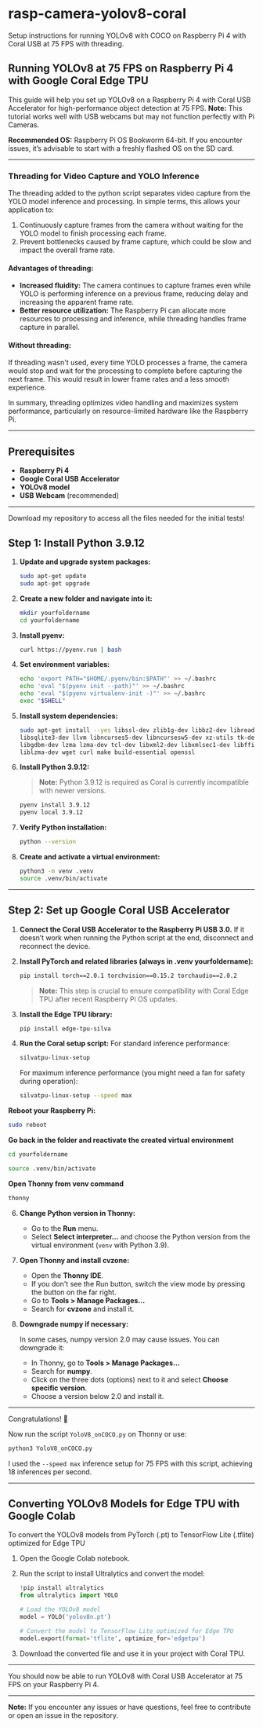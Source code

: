 # rasp-camera-yolov8-coral
Setup instructions for running YOLOv8 with COCO on Raspberry Pi 4 with Coral USB at 75 FPS with threading.

## Running YOLOv8 at 75 FPS on Raspberry Pi 4 with Google Coral Edge TPU

This guide will help you set up YOLOv8 on a Raspberry Pi 4 with Coral USB Accelerator for high-performance object detection at 75 FPS. **Note:** This tutorial works well with USB webcams but may not function perfectly with Pi Cameras.

**Recommended OS:** Raspberry Pi OS Bookworm 64-bit. If you encounter issues, it’s advisable to start with a freshly flashed OS on the SD card.

---

### Threading for Video Capture and YOLO Inference

The threading added to the python script separates video capture from the YOLO model inference and processing. In simple terms, this allows your application to:

1. Continuously capture frames from the camera without waiting for the YOLO model to finish processing each frame.
2. Prevent bottlenecks caused by frame capture, which could be slow and impact the overall frame rate.

#### Advantages of threading:
- **Increased fluidity:** The camera continues to capture frames even while YOLO is performing inference on a previous frame, reducing delay and increasing the apparent frame rate.
- **Better resource utilization:** The Raspberry Pi can allocate more resources to processing and inference, while threading handles frame capture in parallel.

#### Without threading:
If threading wasn't used, every time YOLO processes a frame, the camera would stop and wait for the processing to complete before capturing the next frame. This would result in lower frame rates and a less smooth experience.

In summary, threading optimizes video handling and maximizes system performance, particularly on resource-limited hardware like the Raspberry Pi.

---

## Prerequisites

- **Raspberry Pi 4**
- **Google Coral USB Accelerator**
- **YOLOv8 model**
- **USB Webcam** (recommended)

---

Download my repository to access all the files needed for the initial tests!

## Step 1: Install Python 3.9.12

1. **Update and upgrade system packages:**

   ```bash
   sudo apt-get update
   sudo apt-get upgrade
   ```

2. **Create a new folder and navigate into it:**

   ```bash
   mkdir yourfoldername
   cd yourfoldername
   ```

3. **Install pyenv:**

   ```bash
   curl https://pyenv.run | bash
   ```

4. **Set environment variables:**

   ```bash
   echo 'export PATH="$HOME/.pyenv/bin:$PATH"' >> ~/.bashrc
   echo 'eval "$(pyenv init --path)"' >> ~/.bashrc
   echo 'eval "$(pyenv virtualenv-init -)"' >> ~/.bashrc
   exec "$SHELL"
   ```

5. **Install system dependencies:**

   ```bash
   sudo apt-get install --yes libssl-dev zlib1g-dev libbz2-dev libreadline-dev \
   libsqlite3-dev llvm libncurses5-dev libncursesw5-dev xz-utils tk-dev \
   libgdbm-dev lzma lzma-dev tcl-dev libxml2-dev libxmlsec1-dev libffi-dev \
   liblzma-dev wget curl make build-essential openssl
   ```

6. **Install Python 3.9.12:**

   > **Note:** Python 3.9.12 is required as Coral is currently incompatible with newer versions.

   ```bash
   pyenv install 3.9.12
   pyenv local 3.9.12
   ```

8. **Verify Python installation:**

   ```bash
   python --version
   ```

9. **Create and activate a virtual environment:**

   ```bash
   python3 -m venv .venv
   source .venv/bin/activate
   ```

---

## Step 2: Set up Google Coral USB Accelerator

1. **Connect the Coral USB Accelerator to the Raspberry Pi USB 3.0.** If it doesn’t work when running the Python script at the end, disconnect and reconnect the device.

2. **Install PyTorch and related libraries (always in .venv yourfoldername):**

   ```bash
   pip install torch==2.0.1 torchvision==0.15.2 torchaudio==2.0.2
   ```

   > **Note:** This step is crucial to ensure compatibility with Coral Edge TPU after recent Raspberry Pi OS updates.

3. **Install the Edge TPU library:**

   ```bash
   pip install edge-tpu-silva
   ```

4. **Run the Coral setup script:**
   For standard inference performance:

   ```bash
   silvatpu-linux-setup
   ```

   For maximum inference performance (you might need a fan for safety during operation):

   ```bash
   silvatpu-linux-setup --speed max
   ```
   
**Reboot your Raspberry Pi:**

```bash
sudo reboot
```

**Go back in the folder and reactivate the created virtual environment**
```bash
cd yourfoldername
```
```bash
source .venv/bin/activate
```

**Open Thonny from venv command**

```bash
thonny
```

6. **Change Python version in Thonny:**

   - Go to the **Run** menu.
   - Select **Select interpreter...** and choose the Python version from the virtual environment (`venv` with Python 3.9).
  

7. **Open Thonny and install cvzone:**

   - Open the **Thonny IDE**.
   - If you don't see the Run button, switch the view mode by pressing the button on the far right.
   - Go to **Tools > Manage Packages...**
   - Search for **cvzone** and install it.


8. **Downgrade numpy if necessary:**

   In some cases, numpy version 2.0 may cause issues. You can downgrade it:

   - In Thonny, go to **Tools > Manage Packages...**
   - Search for **numpy**.
   - Click on the three dots (options) next to it and select **Choose specific version**.
   - Choose a version below 2.0 and install it.

---

Congratulations! 🚀

Now run the script `YoloV8_onCOCO.py` on Thonny or use:

```bash
python3 YoloV8_onCOCO.py
```

I used the `--speed max` inference setup for 75 FPS with this script, achieving 18 inferences per second.

---

## Converting YOLOv8 Models for Edge TPU with Google Colab

To convert the YOLOv8 models from PyTorch (.pt) to TensorFlow Lite (.tflite) optimized for Edge TPU

1. Open the Google Colab notebook.
2. Run the script to install Ultralytics and convert the model:

   ```python
   !pip install ultralytics
   from ultralytics import YOLO

   # Load the YOLOv8 model
   model = YOLO('yolov8n.pt')

   # Convert the model to TensorFlow Lite optimized for Edge TPU
   model.export(format='tflite', optimize_for='edgetpu')
   ```

3. Download the converted file and use it in your project with Coral TPU.

---

You should now be able to run YOLOv8 with Coral USB Accelerator at 75 FPS on your Raspberry Pi 4.

---

**Note:** If you encounter any issues or have questions, feel free to contribute or open an issue in the repository.

